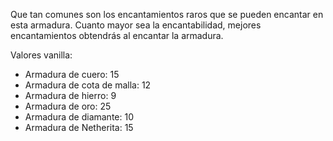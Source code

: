Que tan comunes son los encantamientos raros que se pueden encantar en esta armadura. Cuanto mayor sea la encantabilidad, mejores encantamientos obtendrás al encantar la armadura.

Valores vanilla:

* Armadura de cuero: 15
* Armadura de cota de malla: 12
* Armadura de hierro: 9
* Armadura de oro: 25
* Armadura de diamante: 10
* Armadura de Netherita: 15